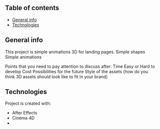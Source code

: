## Table of contents
* [General info](#general-info)
* [Technologies](#technologies)


## General info
This project is simple animations 3D for landing pages. 
Simple shapes
Simple animations

Points that you need to pay attention to discuss after:
Time
Easy or Hard to develop
Cost
Possibilities for the future
Style of the assets (how do you think 3D assets should look like to fit in your brand)
	
## Technologies
Project is created with:
* After Effects
* Cinema 4D
* 
	

